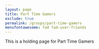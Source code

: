 ```yaml
---
layout: page
title: Part Time Gamers
exclude: true
permalink: /groups/part-time-gamers
menufontawesome: fad fad-user-friends
---
```


This is a holding page for Part Time Gamers
